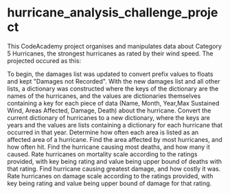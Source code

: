 # hurricane_analysis_challenge_project
This CodeAcademy project organises and manipulates data about Category 5 Hurricanes, the strongest hurricanes as rated by their wind speed. The projected occured as this:

To begin, the damages list was updated to convert prefix values to floats and kept "Damages not Recorded".
With the new damages list and all other lists, a dictionary was constructed where the keys of the dictionary are the names of the hurricanes, and the values are dictionaries themselves containing a key for each piece of data (Name, Month, Year,Max Sustained Wind, Areas Affected, Damage, Death) about the hurricane.
Convert the current dictionary of hurricanes to a new dictionary, where the keys are years and the values are lists containing a dictionary for each hurricane that occurred in that year.
Determine how often each area is listed as an affected area of a hurricane.
Find the area affected by most hurricanes, and how often hit.
Find the hurricane causing most deaths, and how many it caused.
Rate hurricanes on mortality scale according to the ratings provided, with key being rating and value being upper bound of deaths with that rating.
Find hurricane causing greatest damage, and how costly it was.
Rate hurricanes on damage scale according to the ratings provided, with key being rating and value being upper bound of damage for that rating.
